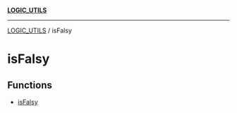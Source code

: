 [**LOGIC_UTILS**](../README.md)

***

[LOGIC_UTILS](../README.md) / isFalsy

# isFalsy

## Functions

- [isFalsy](functions/isFalsy.md)
